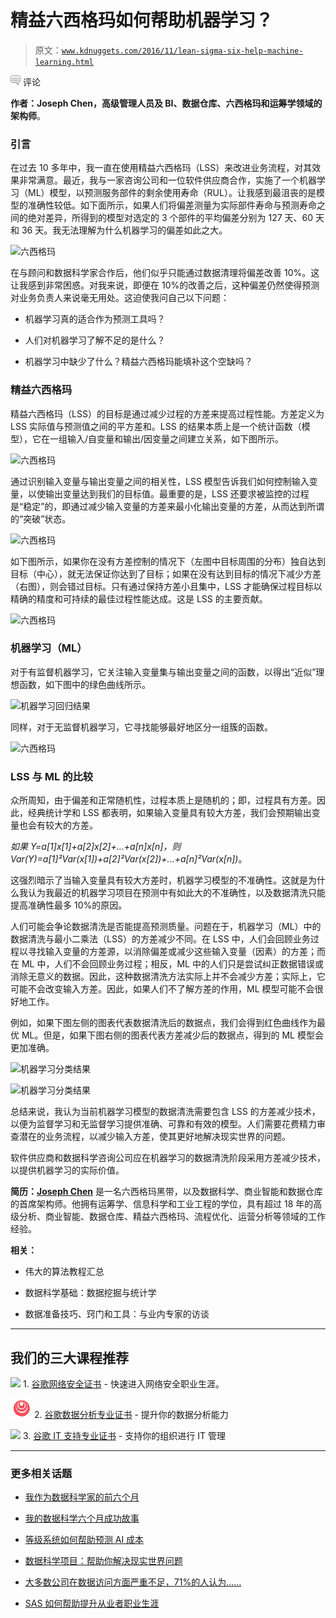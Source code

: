 # 精益六西格玛如何帮助机器学习？

> 原文：[`www.kdnuggets.com/2016/11/lean-sigma-six-help-machine-learning.html`](https://www.kdnuggets.com/2016/11/lean-sigma-six-help-machine-learning.html)

![c](img/3d9c022da2d331bb56691a9617b91b90.png) 评论

**作者：Joseph Chen，高级管理人员及 BI、数据仓库、六西格玛和运筹学领域的架构师**。

### 引言

在过去 10 多年中，我一直在使用精益六西格玛（LSS）来改进业务流程，对其效果非常满意。最近，我与一家咨询公司和一位软件供应商合作，实施了一个机器学习（ML）模型，以预测服务部件的剩余使用寿命（RUL）。让我感到最沮丧的是模型的准确性较低。如下面所示，如果人们将偏差测量为实际部件寿命与预测寿命之间的绝对差异，所得到的模型对选定的 3 个部件的平均偏差分别为 127 天、60 天和 36 天。我无法理解为什么机器学习的偏差如此之大。

![六西格玛](img/84a6e57c946dc63893d9141e8a8ee4bd.png)

在与顾问和数据科学家合作后，他们似乎只能通过数据清理将偏差改善 10%。这让我感到非常困惑。对我来说，即便在 10%的改善之后，这种偏差仍然使得预测对业务负责人来说毫无用处。这迫使我问自己以下问题：

+   机器学习真的适合作为预测工具吗？

+   人们对机器学习了解不足的是什么？

+   机器学习中缺少了什么？精益六西格玛能填补这个空缺吗？

### 精益六西格玛

精益六西格玛（LSS）的目标是通过减少过程的方差来提高过程性能。方差定义为 LSS 实际值与预测值之间的平方差和。LSS 的结果本质上是一个统计函数（模型），它在一组输入/自变量和输出/因变量之间建立关系，如下图所示。

![六西格玛](img/e71efe5c07d554512786e3eb544d4764.png)

通过识别输入变量与输出变量之间的相关性，LSS 模型告诉我们如何控制输入变量，以使输出变量达到我们的目标值。最重要的是，LSS 还要求被监控的过程是“稳定”的，即通过减少输入变量的方差来最小化输出变量的方差，从而达到所谓的“突破”状态。

![六西格玛](img/6365a8d230ad3c3bc2376f69b7649475.png)

如下图所示，如果你在没有方差控制的情况下（左图中目标周围的分布）独自达到目标（中心），就无法保证你达到了目标；如果在没有达到目标的情况下减少方差（右图），则会错过目标。只有通过保持方差小且集中，LSS 才能确保过程目标以精确的精度和可持续的最佳过程性能达成。这是 LSS 的主要贡献。

![六西格玛](img/d9c42b9149a830023d0ea21cbd5e6b23.png)

### 机器学习（ML）

对于有监督机器学习，它关注输入变量集与输出变量之间的函数，以得出“近似”理想函数，如下图中的绿色曲线所示。

![机器学习回归结果](img/e43959cb25fff62d158155e7834a96d1.png)

同样，对于无监督机器学习，它寻找能够最好地区分一组簇的函数。

![六西格玛](img/4b3fd6f76bbd646fb3f16c9c12fa19cc.png)

### LSS 与 ML 的比较

众所周知，由于偏差和正常随机性，过程本质上是随机的；即，过程具有方差。因此，经典统计学和 LSS 都表明，如果输入变量具有较大方差，我们会预期输出变量也会有较大的方差。

*如果 Y=a[1]x[1]+a[2]x[2]+...+a[n]x[n]，则 Var(Y)=a[1]²Var(x[1])+a[2]²Var(x[2])+...+a[n]²Var(x[n])*。

这强烈暗示了当输入变量具有较大方差时，机器学习模型的不准确性。这就是为什么我认为我最近的机器学习项目在预测中有如此大的不准确性，以及数据清洗只能提高准确性最多 10%的原因。

人们可能会争论数据清洗是否能提高预测质量。问题在于，机器学习（ML）中的数据清洗与最小二乘法（LSS）的方差减少不同。在 LSS 中，人们会回顾业务过程以寻找输入变量的方差源，以消除偏差或减少这些输入变量（因素）的方差；而在 ML 中，人们不会回顾业务过程；相反，ML 中的人们只是尝试纠正数据错误或消除无意义的数据。因此，这种数据清洗方法实际上并不会减少方差；实际上，它可能不会改变输入方差。因此，如果人们不了解方差的作用，ML 模型可能不会很好地工作。

例如，如果下图左侧的图表代表数据清洗后的数据点，我们会得到红色曲线作为最优 ML。但是，如果下图右侧的图表代表方差减少后的数据点，得到的 ML 模型会更加准确。

![机器学习分类结果](img/d9df52c31433e6a5678f867c78dbde80.png)

![机器学习分类结果](img/2d890188aad39222ced13a2fc0e24552.png)

总结来说，我认为当前机器学习模型的数据清洗需要包含 LSS 的方差减少技术，以便为监督学习和无监督学习提供准确、可靠和有效的模型。人们需要花费精力审查潜在的业务流程，以减少输入方差，使其更好地解决现实世界的问题。

软件供应商和数据科学咨询公司应在机器学习的数据清洗阶段采用方差减少技术，以提供机器学习的实际价值。

**简历：[Joseph Chen](https://www.linkedin.com/in/joseph-chen-1590811)** 是一名六西格玛黑带，以及数据科学、商业智能和数据仓库的首席架构师。他拥有运筹学、信息科学和工业工程的学位，具有超过 18 年的高级分析、商业智能、数据仓库、精益六西格玛、流程优化、运营分析等领域的工作经验。

**相关：**

+   伟大的算法教程汇总

+   数据科学基础：数据挖掘与统计学

+   数据准备技巧、窍门和工具：与业内专家的访谈

* * *

## 我们的三大课程推荐

![](img/0244c01ba9267c002ef39d4907e0b8fb.png) 1\. [谷歌网络安全证书](https://www.kdnuggets.com/google-cybersecurity) - 快速进入网络安全职业生涯。

![](img/e225c49c3c91745821c8c0368bf04711.png) 2\. [谷歌数据分析专业证书](https://www.kdnuggets.com/google-data-analytics) - 提升你的数据分析能力

![](img/0244c01ba9267c002ef39d4907e0b8fb.png) 3\. [谷歌 IT 支持专业证书](https://www.kdnuggets.com/google-itsupport) - 支持你的组织进行 IT 管理

* * *

### 更多相关话题

+   [我作为数据科学家的前六个月](https://www.kdnuggets.com/2021/12/first-six-months-data-scientist.html)

+   [我的数据科学六个月成功故事](https://www.kdnuggets.com/2023/04/data-science-six-months-success-story.html)

+   [等级系统如何帮助预测 AI 成本](https://www.kdnuggets.com/2022/03/level-system-help-forecast-ai-costs.html)

+   [数据科学项目：帮助你解决现实世界问题](https://www.kdnuggets.com/2022/11/data-science-projects-help-solve-real-world-problems.html)

+   [大多数公司在数据访问方面严重不足，71%的人认为……](https://www.kdnuggets.com/2023/07/mostly-data-access-severely-lacking-synthetic-data-help.html)

+   [SAS 如何帮助提升从业者职业生涯](https://www.kdnuggets.com/2023/07/sas-help-catapult-practitioners-careers.html)
